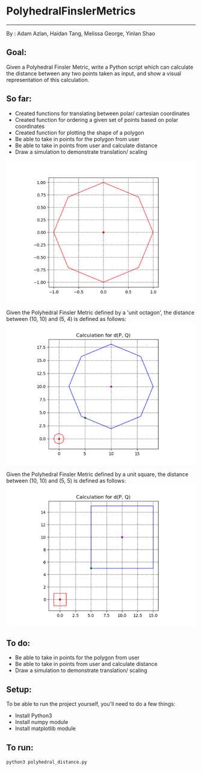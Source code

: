 # PolyhedralFinslerMetrics
--------------------------
By : Adam Azlan, Haidan Tang, Melissa George, Yinlan Shao

## Goal:
Given a Polyhedral Finsler Metric, write a Python script which can calculate the distance between any two points taken as input, and show a visual representation of this calculation.

## So far:
* Created functions for translating between polar/ cartesian coordinates
* Created function for ordering a given set of points based on polar coordinates
* Created function for plotting the shape of a polygon
* Be able to take in points for the polygon from user
* Be able to take in points from user and calculate distance
* Draw a simulation to demonstrate translation/ scaling 

![Octagon](https://raw.githubusercontent.com/MelGeorge/PolyhedralFinslerMetrics/master/images/octagon.png)

Given the Polyhedral Finsler Metric defined by a 'unit octagon', the distance between (10, 10) and (5, 4) is defined as follows:
![OctagonMetric](https://raw.githubusercontent.com/MelGeorge/PolyhedralFinslerMetrics/master/images/octagonMetric.png)

Given the Polyhedral Finsler Metric defined by a unit square, the distance between (10, 10) and (5, 5) is defined as follows:
![SquareMetric](https://raw.githubusercontent.com/MelGeorge/PolyhedralFinslerMetrics/master/images/squareMetric.png)



## To do:
* Be able to take in points for the polygon from user
* Be able to take in points from user and calculate distance
* Draw a simulation to demonstrate translation/ scaling 

## Setup:
To be able to run the project yourself, you'll need to do a few things:
* Install Python3
* Install numpy module
* Install matplotlib module

## To run:
```python
python3 polyhedral_distance.py
```
